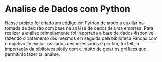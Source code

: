 # Analise de Dados com Python
 Nesse projeto foi criado um código em Python de modo a auxiliar na tomada de decisão com base na análise de dados de uma empresa.  Para realizar a análise primeiramente foi importada a base de dados disponível  fazendo o tratamento dos mesmos em seguida pela biblioteca Pandas com o objetivo de excluir os dados desnecessários e por fim, foi feita a importação da biblioteca plotly com o intuito de gerar os gráficos que permitirão fazer tal análise.
